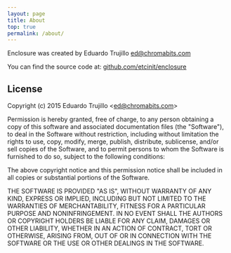 ```yaml
---
layout: page
title: About
top: true
permalink: /about/
---
```


Enclosure was created by Eduardo Trujillo <ed@chromabits.com>

You can find the source code at: [github.com/etcinit/enclosure](https://github.com/etcinit/enclosure)

## License

Copyright (c) 2015 Eduardo Trujillo \<ed@chromabits.com\>

Permission is hereby granted, free of charge, to any person obtaining a copy
of this software and associated documentation files (the "Software"), to deal
in the Software without restriction, including without limitation the rights
to use, copy, modify, merge, publish, distribute, sublicense, and/or sell
copies of the Software, and to permit persons to whom the Software is
furnished to do so, subject to the following conditions:

The above copyright notice and this permission notice shall be included in
all copies or substantial portions of the Software.

THE SOFTWARE IS PROVIDED "AS IS", WITHOUT WARRANTY OF ANY KIND, EXPRESS OR
IMPLIED, INCLUDING BUT NOT LIMITED TO THE WARRANTIES OF MERCHANTABILITY,
FITNESS FOR A PARTICULAR PURPOSE AND NONINFRINGEMENT. IN NO EVENT SHALL THE
AUTHORS OR COPYRIGHT HOLDERS BE LIABLE FOR ANY CLAIM, DAMAGES OR OTHER
LIABILITY, WHETHER IN AN ACTION OF CONTRACT, TORT OR OTHERWISE, ARISING FROM,
OUT OF OR IN CONNECTION WITH THE SOFTWARE OR THE USE OR OTHER DEALINGS IN
THE SOFTWARE.

